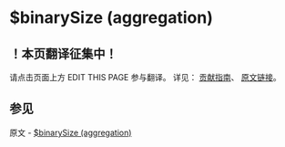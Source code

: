 # $binarySize (aggregation)

## ！本页翻译征集中！

请点击页面上方 EDIT THIS PAGE 参与翻译。
详见：
[贡献指南]( https://github.com/JinMuInfo/MongoDB-Manual-zh/blob/master/CONTRIBUTING.md )、
[原文链接](  https://docs.mongodb.com/manual/reference/operator/aggregation/binarySize/  )。

## 参见

原文 - [$binarySize (aggregation)]( https://docs.mongodb.com/manual/reference/operator/aggregation/binarySize/ )

